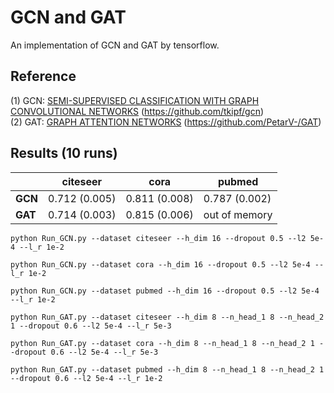 # GCN and GAT
An implementation of GCN and GAT by tensorflow.

## Reference
(1) GCN: [SEMI-SUPERVISED CLASSIFICATION WITH GRAPH CONVOLUTIONAL NETWORKS](https://arxiv.org/pdf/1609.02907.pdf) (https://github.com/tkipf/gcn)   
(2) GAT: [GRAPH ATTENTION NETWORKS](https://arxiv.org/pdf/1710.10903v1.pdf) (https://github.com/PetarV-/GAT)   

## Results (10 runs)                    
|        | **citeseer**  |   **cora**    |   **pubmed**  |  
|   --   |      --       |      --       |      --       |  
|**GCN** | 0.712 (0.005) | 0.811 (0.008) | 0.787 (0.002) |   
|**GAT** | 0.714 (0.003) | 0.815 (0.006) | out of memory |   

```
python Run_GCN.py --dataset citeseer --h_dim 16 --dropout 0.5 --l2 5e-4 --l_r 1e-2
```
```
python Run_GCN.py --dataset cora --h_dim 16 --dropout 0.5 --l2 5e-4 --l_r 1e-2
```
```
python Run_GCN.py --dataset pubmed --h_dim 16 --dropout 0.5 --l2 5e-4 --l_r 1e-2
```
```
python Run_GAT.py --dataset citeseer --h_dim 8 --n_head_1 8 --n_head_2 1 --dropout 0.6 --l2 5e-4 --l_r 5e-3
```
```
python Run_GAT.py --dataset cora --h_dim 8 --n_head_1 8 --n_head_2 1 --dropout 0.6 --l2 5e-4 --l_r 5e-3
```
```
python Run_GAT.py --dataset pubmed --h_dim 8 --n_head_1 8 --n_head_2 1 --dropout 0.6 --l2 5e-4 --l_r 1e-2
```
